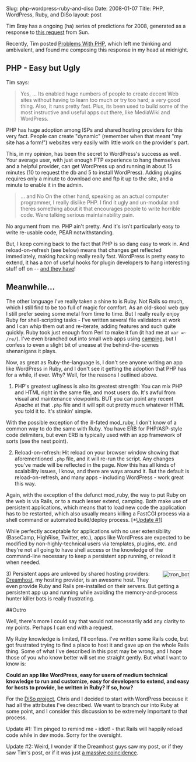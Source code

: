 Slug: php-wordpress-ruby-and-diso
Date: 2008-01-07
Title: PHP, WordPress, Ruby, and DiSo
layout: post

Tim Bray has a ongoing (ha) series of predictions for 2008, generated as a response to [this request](http://www.tbray.org/ongoing/When/200x/2008/01/01/Predictions) from Sun.

Recently, Tim posted [Problems With PHP](http://www.tbray.org/ongoing/When/200x/2008/01/04/Predictions-PHP), which left me thinking and ambivalent, and found me composing this response in my head at midnight.

## PHP - Easy but Ugly

Tim says:

>Yes, ...  Its enabled huge numbers of people to create decent Web sites without having to learn too much or try too hard; a very good thing. Also, it runs pretty fast. Plus, its been used to build some of the most instructive and useful apps out there, like MediaWiki and WordPress.

PHP has huge adoption among ISPs and shared hosting providers for this very fact. People can create "dynamic" (remember when that meant "my site has a form!") websites very easily with little work on the provider's part.

This, in my opinion, has been the secret to WordPress's success as well. Your average user, with just enough FTP experience to hang themselves and a helpful provider, can get WordPress up and running in about 15 minutes (10 to request the db and 5 to install WordPress). Adding plugins requires only a minute to download one and ftp it up to the site, and a minute to enable it in the admin.

> ... and No  On the other hand, speaking as an actual computer programmer, I really dislike PHP. I find it ugly and un-modular and theres something about it that encourages people to write horrible code. Were talking serious maintainability pain.

No argument from me. PHP ain't pretty. And it's isn't particularly easy to write re-usable code, PEAR notwithstanding.

But, I keep coming back to the fact that PHP is so dang easy to work in. And reload-on-refresh (see below) means that changes get reflected immediately, making hacking really really fast. WordPress is pretty easy to extend, it has a *ton* of useful hooks for plugin developers to hang interesting stuff off on -- [and they have](http://wordpress.org/extend)!

## Meanwhile...

The other language I've really taken a shine to is Ruby. Not Rails so much, which I still find to be too full of magic for comfort. As an old-skool web guy I still prefer seeing some metal from time to time. But I really really enjoy Ruby for shell-scripting tasks - I've written several file validators at work and I can whip them out and re-iterate, adding features and such quite quickly. Ruby took just enough from Perl to make it fun (it had me at <code>var =~ /re/</code>). I've even branched out into small web apps using [camping](http://code.whytheluckystiff.net/camping), but I confess to even a slight bit of unease at the behind-the-scenes shenanigans it plays.

Now, as great as Ruby-the-language is, I don't see anyone writing an app like WordPress in Ruby, and I don't see it getting the adoption that PHP has for a while, if ever. Why? Well, for the reasons I outlined above.

1) PHP's greatest ugliness is also its greatest strength: You can mix PHP and HTML right in the same file, and most users do. It's awful from visual and maintenance viewpoints. BUT you can point any recent Apache at that <code>.php</code> file and it will spit out pretty much whatever HTML you told it to. It's stinkin' simple.

With the possible exception of the ill-fated mod_ruby, I don't know of a common way to do the same with Ruby. You have ERB for PHP/ASP-style code delimiters, but even ERB is typically used with an app framework of sorts (see the next point).

2) Reload-on-refresh: Hit reload on your browser window showing that aforementioned <code>.php</code> file, and it will re-run the script. Any changes you've made will be reflected in the page. Now this has all kinds of scalability issues, I know, and there are ways around it. But the default is reload-on-refresh, and many apps - including WordPress - work great this way.

Again, with the exception of the defunct mod_ruby, the way to put Ruby on the web is via Rails, or to a much lesser extend, camping. Both make use of persistent applications, which means that to load new code the application has to be restarted, which also usually means killing a FastCGI process via a shell command or automated build/deploy process. [*[Update #1](#reload_update)]

While perfectly acceptable for applications with no user extensibility (BaseCamp, HighRise, Twitter, etc.), apps like WordPress are expected to be modified by non-highly-technical users via templates, plugins, etc. and they're not all going to have shell access or the knowledge of the command-line necessary to keep a persistent app running, or reload it when needed.

<a href="http://www.youtube.com/watch?v=-3ODe9mqoDE"><img  alt="tron_bot" class="at-xid-6a010534988cd3970b0120a5b36783970c " src="https://steveivy.typepad.com/.a/6a010534988cd3970b0120a5b36783970c-pi" style="float:right; margin: 0 0 8px 8px; padding: 1px; border: 1px solid #ccc;" /></a>
3) Persistent apps are unloved by shared hosting providers: [Dreamhost](http://dreamhost.com), my hosting provider, is an awesome host. They even provide Ruby and Rails pre-installed on their servers. But getting a persistent app up and running while avoiding the memory-and-process hunter killer bots is really frustrating.

##Outro

Well, there's more I could say that would not necessarily add any clarity to my points. Perhaps I can end with a request.

My Ruby knowledge is limited, I'll confess. I've written some Rails code, but got frustrated trying to find a place to host it and gave up on the whole Rails thing. Some of what I've described in this post may be wrong, and I hope those of you who know better will set me straight gently. But what I want to know is:

**Could an app like WordPress, easy for users of medium technical knowledge to run and customize, easy for developers to extend, and easy for hosts to provide, be written in Ruby? If so, how?**

For the [DiSo project](http://diso-project.org), Chris and I decided to start with WordPress because it had all the attributes I've described. We want to branch our into Ruby at some point, and I consider this discussion to be extremely important to that process.

<a name="reload_update"></a>Update #1: Tim pinged to remind me - idiot! - that Rails will happily reload code while in dev mode. Sorry for the oversight.

Update #2: Weird, I wonder if the Dreamhost guys saw my post, or if they saw Tim's post, or if it was just [a massive coincidence](http://blog.dreamhost.com/2008/01/07/how-ruby-on-rails-could-be-much-better/).
